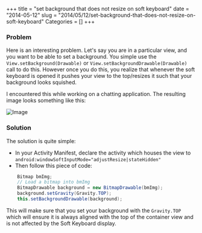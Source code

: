 +++
title = "set background that does not resize on soft keyboard"
date = "2014-05-12"
slug = "2014/05/12/set-background-that-does-not-resize-on-soft-keyboard"
Categories = []
+++

### Problem

Here is an interesting problem. Let's say you are in a particular view, and you want to be able to set a background. You simple use the `View.setBackground(Drawable)` or `View.setBackgroundDrawable(Drawable)` call to do this. However once you do this, you realize that whenever the soft keyboard is opened it pushes your view to the top/resizes it such that your background looks squished.
<!--more-->
I encountered this while working on a chatting application. The resulting image looks something like this:

![Image](/images/flat_background.jpg)

### Solution

The solution is quite simple:

* In your Activity Manifest, declare the activity which houses the view to `android:windowSoftInputMode="adjustResize|stateHidden"`
* Then follow this piece of code:
```java
	Bitmap bmImg;
	// Load a bitmap into bmImg
	BitmapDrawable background = new BitmapDrawable(bmImg);
	background.setGravity(Gravity.TOP);
	this.setBackgroundDrawable(background);
```

This will make sure that you set your background with the `Gravity.TOP` which will ensure it is always aligned with the top of the container view and is not affected by the Soft Keyboard display.
